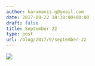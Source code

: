 ```yaml
---
author: karamanis.g@gmail.com
date: 2017-09-22 18:39:00+00:00
draft: false
title: September 22
type: post
url: /blog/2017/9/september-22
---
```




  
   ![](https://images.squarespace-cdn.com/content/v1/4f3f61bae4b063b909445965/1506097689656-DQRHP3W5BZ8SE8RKBTCF/ke17ZwdGBToddI8pDm48kNKU_v8gJAcxDrmB-soKvj1Zw-zPPgdn4jUwVcJE1ZvWEtT5uBSRWt4vQZAgTJucoTqqXjS3CfNDSuuf31e0tVHCnm8a75afeGmEHZWkl5PmyTMMaUTKBnPyCeVGtabJSWQ6l2WM7tn7mqHTODzkmeM/IMG_2302.GIF?format=original)

  


